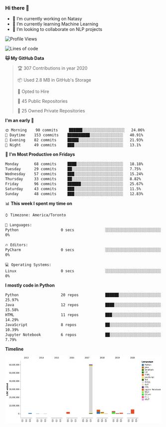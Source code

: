 ### Hi there 👋

<!--
**disooqi/disooqi** is a ✨ _special_ ✨ repository because its `README.md` (this file) appears on your GitHub profile.
-->
- 🔭 I’m currently working on Natasy
- 🌱 I’m currently learning Machine Learning
- 👯 I’m looking to collaborate on NLP projects
<!--
- 🤔 I’m looking for help with ...
- 💬 Ask me about ...
- 📫 How to reach me: http://mohamed.eldesouki.ca
- 😄 Pronouns: ...
- ⚡ Fun fact: ...
-->

<!--START_SECTION:waka-->
![Profile Views](http://img.shields.io/badge/Profile%20Views-33-blue)

![Lines of code](https://img.shields.io/badge/From%20Hello%20World%20I've%20written-9.4%20million%20Lines%20of%20code-blue)

**🐱 My GitHub Data** 

> 🏆 307 Contributions in year 2020
 > 
> 📦 Used 2.8 MB in GitHub's Storage 
 > 
> 💼 Opted to Hire
 > 
> 📜 45 Public Repositories 
 > 
> 🔑 25 Owned Private Repositories 

**I'm an early 🐤** 

```text
🌞 Morning    90 commits     ██████░░░░░░░░░░░░░░░░░░░   24.06% 
🌆 Daytime    153 commits    ██████████░░░░░░░░░░░░░░░   40.91% 
🌃 Evening    82 commits     █████░░░░░░░░░░░░░░░░░░░░   21.93% 
🌙 Night      49 commits     ███░░░░░░░░░░░░░░░░░░░░░░   13.1%

```
📅 **I'm Most Productive on Fridays** 

```text
Monday       68 commits     ████░░░░░░░░░░░░░░░░░░░░░   18.18% 
Tuesday      29 commits     ██░░░░░░░░░░░░░░░░░░░░░░░   7.75% 
Wednesday    57 commits     ███░░░░░░░░░░░░░░░░░░░░░░   15.24% 
Thursday     33 commits     ██░░░░░░░░░░░░░░░░░░░░░░░   8.82% 
Friday       96 commits     ██████░░░░░░░░░░░░░░░░░░░   25.67% 
Saturday     43 commits     ███░░░░░░░░░░░░░░░░░░░░░░   11.5% 
Sunday       48 commits     ███░░░░░░░░░░░░░░░░░░░░░░   12.83%

```


📊 **This week I spent my time on** 

```text
⌚︎ Timezone: America/Toronto

💬 Languages: 
Python                   0 secs              ░░░░░░░░░░░░░░░░░░░░░░░░░   0%

🔥 Editors: 
PyCharm                  0 secs              ░░░░░░░░░░░░░░░░░░░░░░░░░   0%

💻 Operating Systems: 
Linux                    0 secs              ░░░░░░░░░░░░░░░░░░░░░░░░░   0%

```

**I mostly code in Python** 

```text
Python                   20 repos            ██████░░░░░░░░░░░░░░░░░░░   25.97% 
Java                     12 repos            ████░░░░░░░░░░░░░░░░░░░░░   15.58% 
HTML                     11 repos            ███░░░░░░░░░░░░░░░░░░░░░░   14.29% 
JavaScript               8 repos             ██░░░░░░░░░░░░░░░░░░░░░░░   10.39% 
Jupyter Notebook         6 repos             ██░░░░░░░░░░░░░░░░░░░░░░░   7.79%

```


**Timeline**

![Chart not found](https://github.com/disooqi/disooqi/blob/master/charts/bar_graph.png) 


<!--END_SECTION:waka-->

